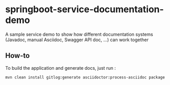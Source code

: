 # springboot-service-documentation-demo
A sample service demo to show how different documentation systems (Javadoc, manual Asciidoc, Swagger API doc, ...) can work together

## How-to

To build the application and generate docs, just run :

```bash
mvn clean install gitlog:generate asciidoctor:process-asciidoc package
```
